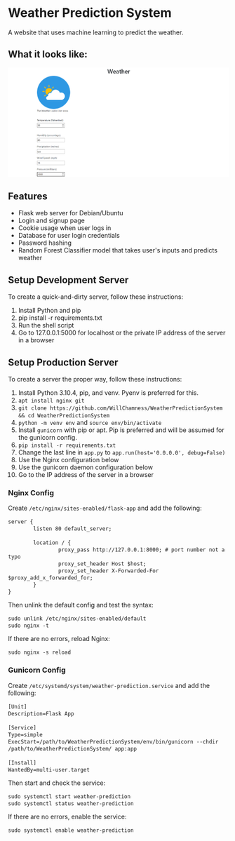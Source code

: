 # Weather Prediction System
A website that uses machine learning to predict the weather.

## What it looks like:
![prediction example](./.github/prediction.png?raw=true)

## Features
- Flask web server for Debian/Ubuntu
- Login and signup page
- Cookie usage when user logs in
- Database for user login credentials
- Password hashing
- Random Forest Classifier model that takes user's inputs and predicts weather

## Setup Development Server
To create a quick-and-dirty server, follow these instructions:
1. Install Python and pip
4. pip install -r requirements.txt
5. Run the shell script
6. Go to 127.0.0.1:5000 for localhost or the private IP address of the server in a browser

## Setup Production Server
To create a server the proper way, follow these instructions:
1. Install Python 3.10.4, pip, and venv. Pyenv is preferred for this.
2. `apt install nginx git`
3. `git clone https://github.com/WillChamness/WeatherPredictionSystem && cd WeatherPredictionSystem`
4. `python -m venv env` and `source env/bin/activate`
5. Install `gunicorn` with pip or apt. Pip is preferred and will be assumed for the gunicorn config.
6. `pip install -r requirements.txt`
7. Change the last line in `app.py` to `app.run(host='0.0.0.0', debug=False)`
8. Use the Nginx configuration below
9. Use the gunicorn daemon configuration below
10. Go to the IP address of the server in a browser


### Nginx Config
Create `/etc/nginx/sites-enabled/flask-app` and add the following:
```
server {
        listen 80 default_server;

        location / {
                proxy_pass http://127.0.0.1:8000; # port number not a typo
                proxy_set_header Host $host;
                proxy_set_header X-Forwarded-For $proxy_add_x_forwarded_for;
        }
}
```
Then unlink the default config and test the syntax:
```
sudo unlink /etc/nginx/sites-enabled/default
sudo nginx -t
```
If there are no errors, reload Nginx: 
```
sudo nginx -s reload
```

### Gunicorn Config
Create `/etc/systemd/system/weather-prediction.service` and add the following:
```
[Unit]
Description=Flask App

[Service]
Type=simple
ExecStart=/path/to/WeatherPredictionSystem/env/bin/gunicorn --chdir /path/to/WeatherPredictionSystem/ app:app

[Install]
WantedBy=multi-user.target
```

Then start and check the service:
```
sudo systemctl start weather-prediction
sudo systemctl status weather-prediction
```

If there are no errors, enable the service:
```
sudo systemctl enable weather-prediction
```
